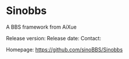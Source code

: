 Sinobbs
============

A BBS framework from AiXue

Release version:
Release date:
Contact:

Homepage: https://github.com/sinoBBS/Sinobbs

